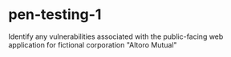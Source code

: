 # pen-testing-1
Identify any vulnerabilities associated with the public-facing web application for fictional corporation "Altoro Mutual"
